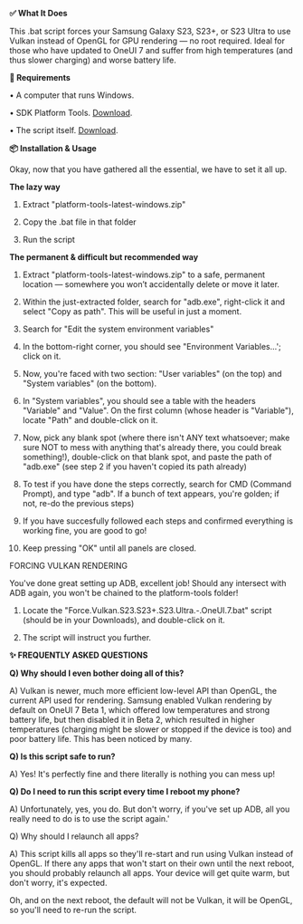**✅ What It Does**

This .bat script forces your Samsung Galaxy S23, S23+, or S23 Ultra to use Vulkan instead of OpenGL for GPU rendering — no root required. Ideal for those who have updated to OneUI 7 and suffer from high temperatures (and thus slower charging) and worse battery life.

**🧩 Requirements**

• A computer that runs Windows.

• SDK Platform Tools. [Download](https://dl.google.com/android/repository/platform-tools-latest-windows.zip).

• The script itself. [Download](https://github.com/popovicialinc/s23_oneui7_vulkan/releases/latest).

**📦 Installation & Usage**

Okay, now that you have gathered all the essential, we have to set it all up.

**The lazy way**

1) Extract "platform-tools-latest-windows.zip"
   
2) Copy the .bat file in that folder

3) Run the script

**The permanent & difficult but recommended way**

1) Extract "platform-tools-latest-windows.zip" to a safe, permanent location — somewhere you won’t accidentally delete or move it later.
   
2) Within the just-extracted folder, search for "adb.exe", right-click it and select "Copy as path". This will be useful in just a moment.
   
3) Search for "Edit the system environment variables"
   
4) In the bottom-right corner, you should see "Environment Variables...'; click on it.
  
5) Now, you're faced with two section: "User variables" (on the top) and "System variables" (on the bottom).
  
6) In "System variables", you should see a table with the headers "Variable" and "Value". On the first column (whose header is "Variable"), locate "Path" and double-click on it.
  
7) Now, pick any blank spot (where there isn't ANY text whatsoever; make sure NOT to mess with anything that's already there, you could break something!), double-click on that blank spot, and paste the path of "adb.exe" (see step 2 if you haven't copied its path already)
    
8) To test if you have done the steps correctly, search for CMD (Command Prompt), and type "adb". If a bunch of text appears, you're golden; if not, re-do the previous steps)

9) If you have succesfully followed each steps and confirmed everything is working fine, you are good to go!

10) Keep pressing "OK" until all panels are closed.

FORCING VULKAN RENDERING

You've done great setting up ADB, excellent job! Should any intersect with ADB again, you won't be chained to the platform-tools folder!

1) Locate the "Force.Vulkan.S23.S23+.S23.Ultra.-.OneUI.7.bat" script (should be in your Downloads), and double-click on it.

2) The script will instruct you further.

**✨ FREQUENTLY ASKED QUESTIONS**

**Q) Why should I even bother doing all of this?**

A) Vulkan is newer, much more efficient low-level API than OpenGL, the current API used for rendering. Samsung enabled Vulkan rendering by default on OneUI 7 Beta 1, which offered low temperatures and strong battery life, but then disabled it in Beta 2, which resulted in higher temperatures (charging might be slower or stopped if the device is too) and poor battery life. This has been noticed by many.

**Q) Is this script safe to run?**

A) Yes! It's perfectly fine and there literally is nothing you can mess up!

**Q) Do I need to run this script every time I reboot my phone?**

A) Unfortunately, yes, you do. But don't worry, if you've set up ADB, all you really need to do is to use the script again.'

Q) Why should I relaunch all apps?

A) This script kills all apps so they'll re-start and run using Vulkan instead of OpenGL. If there any apps that won't start on their own until the next reboot, you should probably relaunch all apps. Your device will get quite warm, but don't worry, it's expected.

Oh, and on the next reboot, the default will not be Vulkan, it will be OpenGL, so you'll need to re-run the script.
